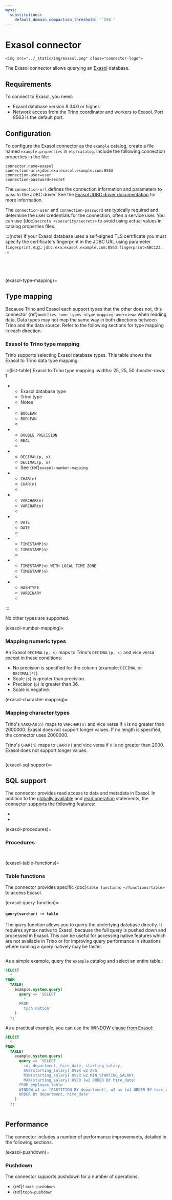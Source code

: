 ```yaml
---
myst:
  substitutions:
    default_domain_compaction_threshold: '`256`'
---
```


# Exasol connector

```{raw} html
<img src="../_static/img/exasol.png" class="connector-logo">
```

The Exasol connector allows querying an [Exasol](https://www.exasol.com/) database.

## Requirements

To connect to Exasol, you need:

* Exasol database version 8.34.0 or higher.
* Network access from the Trino coordinator and workers to Exasol.
  Port 8563 is the default port.

## Configuration

To configure the Exasol connector as the ``example`` catalog, create a file
named ``example.properties`` in ``etc/catalog``. Include the following
connection properties in the file:

```text
connector.name=exasol
connection-url=jdbc:exa:exasol.example.com:8563
connection-user=user
connection-password=secret
```

The ``connection-url`` defines the connection information and parameters to pass
to the JDBC driver. See the
[Exasol JDBC driver documentation](https://docs.exasol.com/db/latest/connect_exasol/drivers/jdbc.htm#ExasolURL)
for more information.

The ``connection-user`` and ``connection-password`` are typically required and
determine the user credentials for the connection, often a service user. You can
use {doc}`secrets </security/secrets>` to avoid using actual values in catalog
properties files.

:::{note}
If your Exasol database uses a self-signed TLS certificate you must
specify the certificate's fingerprint in the JDBC URL using parameter
``fingerprint``, e.g.: ``jdbc:exa:exasol.example.com:8563;fingerprint=ABC123``.
:::

```{include} jdbc-authentication.fragment
```

```{include} jdbc-common-configurations.fragment
```

```{include} jdbc-domain-compaction-threshold.fragment
```

```{include} jdbc-case-insensitive-matching.fragment
```

(exasol-type-mapping)=
## Type mapping

Because Trino and Exasol each support types that the other does not, this
connector {ref}`modifies some types <type-mapping-overview>` when reading data.
Data types may not map the same way in both directions between
Trino and the data source. Refer to the following sections for type mapping in
each direction.

### Exasol to Trino type mapping

Trino supports selecting Exasol database types. This table shows the Exasol to
Trino data type mapping:

:::{list-table} Exasol to Trino type mapping
:widths: 25, 25, 50
:header-rows: 1

* - Exasol database type
  - Trino type
  - Notes
* - `BOOLEAN`
  - `BOOLEAN`
  -
* - `DOUBLE PRECISION`
  - `REAL`
  -
* - `DECIMAL(p, s)`
  - `DECIMAL(p, s)`
  -  See {ref}`exasol-number-mapping`
* - `CHAR(n)`
  - `CHAR(n)`
  -
* - `VARCHAR(n)`
  - `VARCHAR(n)`
  -
* - `DATE`
  - `DATE`
  - 
* - `TIMESTAMP(n)`
  - `TIMESTAMP(n)`
  -
* - `TIMESTAMP(n) WITH LOCAL TIME ZONE`
  - `TIMESTAMP(n)`
  - 
* - `HASHTYPE`
  - `VARBINARY`
  -
:::

No other types are supported.

(exasol-number-mapping)=
### Mapping numeric types

An Exasol `DECIMAL(p, s)` maps to Trino's `DECIMAL(p, s)` and vice versa
except in these conditions:

- No precision is specified for the column (example: `DECIMAL` or
  `DECIMAL(*)`).
- Scale (`s`) is greater than precision.
- Precision (`p`) is greater than 36.
- Scale is negative.

(exasol-character-mapping)=
### Mapping character types

Trino's `VARCHAR(n)` maps to `VARCHAR(n)` and vice versa if `n` is no greater
than 2000000. Exasol does not support longer values.
If no length is specified, the connector uses 2000000.

Trino's `CHAR(n)` maps to `CHAR(n)` and vice versa if `n` is no greater than 2000.
Exasol does not support longer values.

```{include} jdbc-type-mapping.fragment
```

(exasol-sql-support)=
## SQL support

The connector provides read access to data and metadata in Exasol. In addition
to the [globally available](sql-globally-available) and [read
operation](sql-read-operations) statements, the connector supports the following
features:

- [](exasol-procedures)
- [](exasol-table-functions)

(exasol-procedures)=
### Procedures

```{include} jdbc-procedures-flush.fragment
```
```{include} procedures-execute.fragment
```

(exasol-table-functions)=
### Table functions

The connector provides specific {doc}`table functions </functions/table>` to
access Exasol.

(exasol-query-function)=
#### `query(varchar) -> table`

The `query` function allows you to query the underlying database directly. It
requires syntax native to Exasol, because the full query is pushed down and
processed in Exasol. This can be useful for accessing native features which are
not available in Trino or for improving query performance in situations where
running a query natively may be faster.

```{include} query-passthrough-warning.fragment
```

As a simple example, query the `example` catalog and select an entire table::

```sql
SELECT
  *
FROM
  TABLE(
    example.system.query(
      query => 'SELECT
        *
      FROM
        tpch.nation'
    )
  );
```

As a practical example, you can use the
[WINDOW clause from Exasol](https://docs.exasol.com/db/latest/sql_references/functions/analyticfunctions.htm#AnalyticFunctions):

```sql
SELECT
  *
FROM
  TABLE(
    example.system.query(
      query => 'SELECT
        id, department, hire_date, starting_salary,
        AVG(starting_salary) OVER w2 AVG,
        MIN(starting_salary) OVER w2 MIN_STARTING_SALARY,
        MAX(starting_salary) OVER (w1 ORDER BY hire_date)
      FROM employee_table
      WINDOW w1 as (PARTITION BY department), w2 as (w1 ORDER BY hire_date)
      ORDER BY department, hire_date'
    )
  );
```

```{include} query-table-function-ordering.fragment
```

## Performance

The connector includes a number of performance improvements, detailed in the
following sections.

(exasol-pushdown)=
### Pushdown

The connector supports pushdown for a number of operations:

- {ref}`limit-pushdown`
- {ref}`topn-pushdown`
